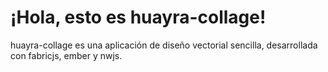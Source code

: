 ¡Hola, esto es huayra-collage!
==========================

huayra-collage es una aplicación de diseño vectorial
sencilla, desarrollada con fabricjs, ember y nwjs.
